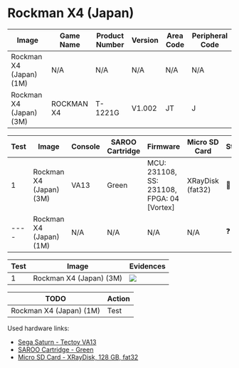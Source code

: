 # Rockman X4 (Japan)

| Image                   | Game Name  | Product Number | Version | Area Code | Peripheral Code |
| ----------------------- | ---------- | -------------- | ------- | --------- | --------------- |
| Rockman X4 (Japan) (1M) | N/A        | N/A            | N/A     | N/A       | N/A             |
| Rockman X4 (Japan) (3M) | ROCKMAN X4 | T-1221G        | V1.002  | JT        | J               |

| Test | Image                   | Console | SAROO Cartridge | Firmware                                   | Micro SD Card    | Status     | Time Played        |
| ---- | ----------------------- | ------- | --------------- | ------------------------------------------ | ---------------- | ---------- | ------------------ |
| 1    | Rockman X4 (Japan) (3M) | VA13    | Green           | MCU: 231108, SS: 231108, FPGA: 04 [Vortex] | XRayDisk (fat32) | :100:      | 1 hour, 46 minutes |
| ---- | Rockman X4 (Japan) (1M) | N/A     | N/A             | N/A                                        | N/A              | :question: | N/A                |

| Test | Image                   | Evidences                                                                                        |
| ---- | ----------------------- | ------------------------------------------------------------------------------------------------ |
| 1    | Rockman X4 (Japan) (3M) | [![](https://img.youtube.com/vi/YRtfkrKWTDI/0.jpg)](https://www.youtube.com/watch?v=YRtfkrKWTDI) |

| TODO                    | Action |
| ----------------------- | ------ |
| Rockman X4 (Japan) (1M) | Test   |

Used hardware links:

- [Sega Saturn - Tectoy VA13](../../../../Info/Consoles/VA13/README.md)
- [SAROO Cartridge - Green](../../../../Info/Cartridges/RetroGameParadiseStore/1.32F/README.md)
- [Micro SD Card - XRayDisk, 128 GB, fat32](../../../../Info/SdCards/XRayDisk/128GB/fat32/README.md)
